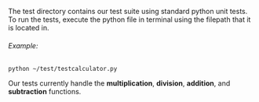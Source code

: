 The test directory contains our test suite using standard python unit tests. <br />
To run the tests, execute the python file in terminal using the filepath that it is located in. <br />
###### Example:
```
python ~/test/testcalculator.py
```
Our tests currently handle the **multiplication**, **division**, **addition**, and **subtraction** functions.
